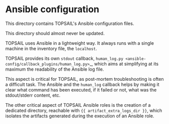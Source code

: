 Ansible configuration
=====================

This directory contains TOPSAIL's Ansible configuration files.

This directory should almost never be updated.

TOPSAIL uses Ansible in a lightweight way. It always runs with a
single machine in the inventory file, the `localhost`.

TOPSAIL provides its own ``stdout`` callback, `human_log.py
<ansible-config/callback_plugins/human_log.py>`_, which aims at
simplifying at its maximum the readability of the Ansible log file.

This aspect is critical for TOPSAIL, as post-mortem troubleshooting is
often a difficult task. The Ansible and the ``human_log`` callback helps by
making it clear what command has been executed, if it failed or not,
what was the stdout/stderr content, etc.

The other critical aspect of TOPSAIL Ansible roles is the creation of
a dedicated directory, reachable with ``{{ artifact_extra_logs_dir
}}``, which isolates the artifacts generated during the execution of
an Ansible role.
